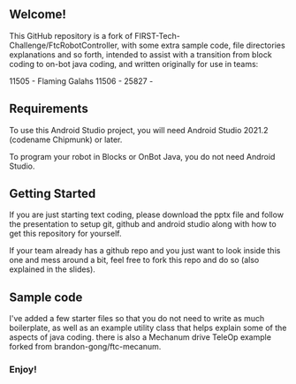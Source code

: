 ## Welcome!
This GitHub repository is a fork of FIRST-Tech-Challenge/FtcRobotController, with some extra sample code, file directories explanations and so forth, intended to assist with a transition from block coding to on-bot java coding, and written originally for use in teams:

11505 - Flaming Galahs
11506 - 
25827 - 

## Requirements
To use this Android Studio project, you will need Android Studio 2021.2 (codename Chipmunk) or later.

To program your robot in Blocks or OnBot Java, you do not need Android Studio.

## Getting Started
If you are just starting text coding, please download the pptx file and follow the presentation to setup git, github and android studio along with how to get this repository for yourself.

If your team already has a github repo and you just want to look inside this one and mess around a bit, feel free to fork this repo and do so (also explained in the slides). 

## Sample code
I've added a few starter files so that you do not need to write as much boilerplate, as well as an example utility class that helps explain some of the aspects of java coding.
there is also a Mechanum drive TeleOp example forked from brandon-gong/ftc-mecanum.

### Enjoy!